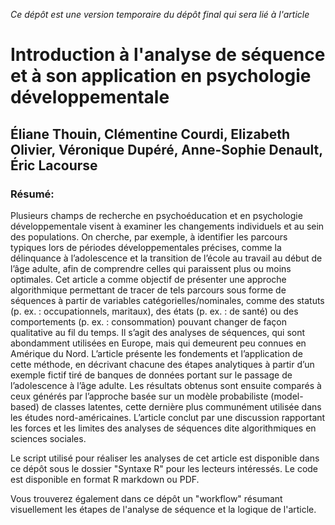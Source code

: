 *Ce dépôt est une version temporaire du dépôt final qui sera lié à l'article* 

# Introduction à l'analyse de séquence et à son application en psychologie développementale
## Éliane Thouin, Clémentine Courdi, Elizabeth Olivier, Véronique Dupéré, Anne-Sophie Denault, Éric Lacourse

### Résumé:
Plusieurs champs de recherche en psychoéducation et en psychologie développementale visent à examiner les changements individuels et au sein des populations. On cherche, par exemple, à identifier les parcours typiques lors de périodes développementales précises, comme la délinquance à l’adolescence et la transition de l’école au travail au début de l’âge adulte, afin de comprendre celles qui paraissent plus ou moins optimales. Cet article a comme objectif de présenter une approche algorithmique permettant de tracer de tels parcours sous forme de séquences à partir de variables catégorielles/nominales, comme des statuts (p. ex. : occupationnels, maritaux), des états (p. ex. : de santé) ou des comportements (p. ex. : consommation) pouvant changer de façon qualitative au fil du temps. Il s’agit des analyses de séquences, qui sont abondamment utilisées en Europe, mais qui demeurent peu connues en Amérique du Nord. L’article présente les fondements et l’application de cette méthode, en décrivant chacune des étapes analytiques à partir d’un exemple fictif tiré de banques de données portant sur le passage de l’adolescence à l’âge adulte. Les résultats obtenus sont ensuite comparés à ceux générés par l’approche basée sur un modèle probabiliste (model-based) de classes latentes, cette dernière plus communément utilisée dans les études nord-américaines. L’article conclut par une discussion rapportant les forces et les limites des analyses de séquences dite algorithmiques en sciences sociales.

Le script utilisé pour réaliser les analyses de cet article est disponible dans ce dépôt sous le dossier "Syntaxe R" pour les lecteurs intéressés. Le code est disponible en format R markdown ou PDF.

Vous trouverez également dans ce dépôt un "workflow" résumant visuellement les étapes de l'analyse de séquence et la logique de l'article.
